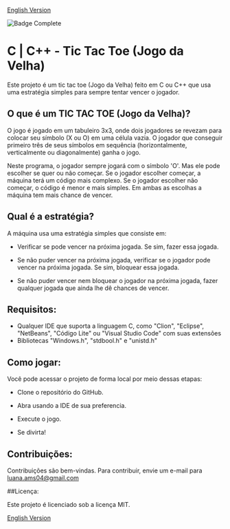 <a href="https://github.com/LuanaAMS/C_tic_tac_toe/blob/main/README.md" target="_blank"> English Version </a>


![Badge Complete](http://img.shields.io/static/v1?label=STATUS&message=COMPLETE&color=GREEN&style=for-the-badge)


# C | C++ - Tic Tac Toe (Jogo da Velha)
Este projeto é um tic tac toe (Jogo da Velha) feito em C ou C++ que usa uma estratégia simples para sempre tentar vencer o jogador.

## O que é um TIC TAC TOE (Jogo da Velha)?

O jogo é jogado em um tabuleiro 3x3, onde dois jogadores se revezam para colocar seu símbolo (X ou O) em uma célula vazia. O jogador que conseguir primeiro três de seus símbolos em sequência (horizontalmente, verticalmente ou diagonalmente) ganha o jogo.

Neste programa, o jogador sempre jogará com o símbolo 'O'. Mas ele pode escolher se quer ou não começar. Se o jogador escolher começar, a máquina terá um código mais complexo. Se o jogador escolher não começar, o código é menor e mais simples. Em ambas as escolhas a máquina tem mais chance de vencer.

## Qual é a estratégia?

A máquina usa uma estratégia simples que consiste em:

  - Verificar se pode vencer na próxima jogada. Se sim, fazer essa jogada.

  - Se não puder vencer na próxima jogada, verificar se o jogador pode vencer na próxima jogada. Se sim, bloquear essa jogada.

  - Se não puder vencer nem bloquear o jogador na próxima jogada, fazer qualquer jogada que ainda lhe dê chances de vencer.

## Requisitos:

- Qualquer IDE que suporta a linguagem C, como "Clion", "Eclipse", "NetBeans", "Código Lite" ou "Visual Studio Code" com suas extensões
- Bibliotecas "Windows.h", "stdbool.h" e "unistd.h"

## Como jogar:

Você pode acessar o projeto de forma local por meio dessas etapas:

 - Clone o repositório do GitHub.
   
 - Abra usando a IDE de sua preferencia.

 - Execute o jogo.

 - Se divirta!

## Contribuições:

Contribuições são bem-vindas. Para contribuir, envie um e-mail para luana.ams04@gmail.com

##Licença:

Este projeto é licenciado sob a licença MIT.

<a href="https://github.com/LuanaAMS/C_tic_tac_toe/blob/main/README.md" target="_blank"> English Version </a>
